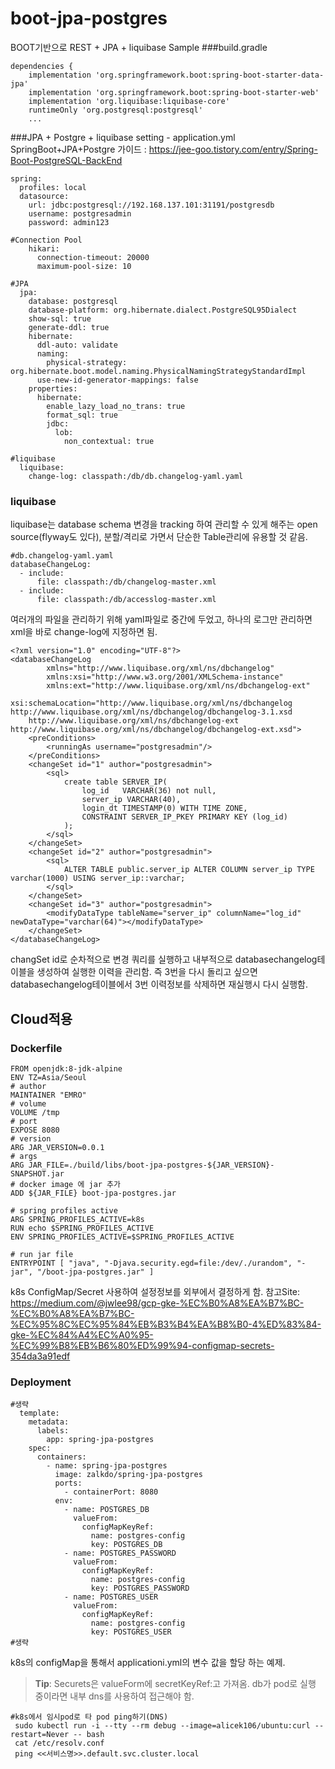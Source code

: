 # boot-jpa-postgres
BOOT기반으로 REST + JPA + liquibase Sample
###build.gradle
```
dependencies {
    implementation 'org.springframework.boot:spring-boot-starter-data-jpa'
    implementation 'org.springframework.boot:spring-boot-starter-web'
    implementation 'org.liquibase:liquibase-core'
    runtimeOnly 'org.postgresql:postgresql'
    ...
```
###JPA + Postgre + liquibase setting - application.yml
SpringBoot+JPA+Postgre 가이드 : https://jee-goo.tistory.com/entry/Spring-Boot-PostgreSQL-BackEnd
```
spring:
  profiles: local
  datasource:
    url: jdbc:postgresql://192.168.137.101:31191/postgresdb
    username: postgresadmin
    password: admin123

#Connection Pool
    hikari:
      connection-timeout: 20000
      maximum-pool-size: 10

#JPA
  jpa:
    database: postgresql
    database-platform: org.hibernate.dialect.PostgreSQL95Dialect
    show-sql: true
    generate-ddl: true
    hibernate:
      ddl-auto: validate
      naming:
        physical-strategy: org.hibernate.boot.model.naming.PhysicalNamingStrategyStandardImpl
      use-new-id-generator-mappings: false
    properties:
      hibernate:
        enable_lazy_load_no_trans: true
        format_sql: true
        jdbc:
          lob:
            non_contextual: true

#liquibase
  liquibase:
    change-log: classpath:/db/db.changelog-yaml.yaml
```
### liquibase
liquibase는 database schema 변경을 tracking 하여 관리할 수 있게 해주는 open source(flyway도 있다), 분할/격리로 가면서 단순한 Table관리에 유용할 것 같음.
```
#db.changelog-yaml.yaml
databaseChangeLog:
  - include:
      file: classpath:/db/changelog-master.xml
  - include:
      file: classpath:/db/accesslog-master.xml
```
여러개의 파일을 관리하기 위해 yaml파일로 중간에 두었고, 하나의 로그만 관리하면 xml을 바로 change-log에 지정하면 됨.
```
<?xml version="1.0" encoding="UTF-8"?>
<databaseChangeLog
        xmlns="http://www.liquibase.org/xml/ns/dbchangelog"
        xmlns:xsi="http://www.w3.org/2001/XMLSchema-instance"
        xmlns:ext="http://www.liquibase.org/xml/ns/dbchangelog-ext"
        xsi:schemaLocation="http://www.liquibase.org/xml/ns/dbchangelog http://www.liquibase.org/xml/ns/dbchangelog/dbchangelog-3.1.xsd
    http://www.liquibase.org/xml/ns/dbchangelog-ext http://www.liquibase.org/xml/ns/dbchangelog/dbchangelog-ext.xsd">
    <preConditions>
        <runningAs username="postgresadmin"/>
    </preConditions>
    <changeSet id="1" author="postgresadmin">
        <sql>
            create table SERVER_IP(
                log_id   VARCHAR(36) not null,
                server_ip VARCHAR(40),
                login_dt TIMESTAMP(0) WITH TIME ZONE,
                CONSTRAINT SERVER_IP_PKEY PRIMARY KEY (log_id)
            );
        </sql>
    </changeSet>
    <changeSet id="2" author="postgresadmin">
        <sql>
            ALTER TABLE public.server_ip ALTER COLUMN server_ip TYPE varchar(1000) USING server_ip::varchar;
        </sql>
    </changeSet>
    <changeSet id="3" author="postgresadmin">
        <modifyDataType tableName="server_ip" columnName="log_id" newDataType="varchar(64)"></modifyDataType>
    </changeSet>
</databaseChangeLog>
```
changSet id로 순차적으로 변경 쿼리를 실행하고 내부적으로 databasechangelog테이블을 생성하여 실행한 이력을 관리함.
즉 3번을 다시 돌리고 싶으면 databasechangelog테이블에서 3번 이력정보를 삭제하면 재실행시 다시 실행함.
## Cloud적용
### Dockerfile
```
FROM openjdk:8-jdk-alpine
ENV TZ=Asia/Seoul
# author
MAINTAINER "EMRO"
# volume
VOLUME /tmp
# port
EXPOSE 8080
# version
ARG JAR_VERSION=0.0.1
# args
ARG JAR_FILE=./build/libs/boot-jpa-postgres-${JAR_VERSION}-SNAPSHOT.jar
# docker image 에 jar 추가
ADD ${JAR_FILE} boot-jpa-postgres.jar

# spring profiles active
ARG SPRING_PROFILES_ACTIVE=k8s
RUN echo $SPRING_PROFILES_ACTIVE
ENV SPRING_PROFILES_ACTIVE=$SPRING_PROFILES_ACTIVE

# run jar file
ENTRYPOINT [ "java", "-Djava.security.egd=file:/dev/./urandom", "-jar", "/boot-jpa-postgres.jar" ]
```
k8s ConfigMap/Secret 사용하여 설정정보를 외부에서 결정하게 함.
참고Site: https://medium.com/@jwlee98/gcp-gke-%EC%B0%A8%EA%B7%BC-%EC%B0%A8%EA%B7%BC-%EC%95%8C%EC%95%84%EB%B3%B4%EA%B8%B0-4%ED%83%84-gke-%EC%84%A4%EC%A0%95-%EC%99%B8%EB%B6%80%ED%99%94-configmap-secrets-354da3a91edf
### Deployment
```
#생략
  template:
    metadata:
      labels:
        app: spring-jpa-postgres
    spec:
      containers:
        - name: spring-jpa-postgres
          image: zalkdo/spring-jpa-postgres
          ports:
            - containerPort: 8080
          env:
            - name: POSTGRES_DB
              valueFrom:
                configMapKeyRef:
                  name: postgres-config
                  key: POSTGRES_DB
            - name: POSTGRES_PASSWORD
              valueFrom:
                configMapKeyRef:
                  name: postgres-config
                  key: POSTGRES_PASSWORD
            - name: POSTGRES_USER
              valueFrom:
                configMapKeyRef:
                  name: postgres-config
                  key: POSTGRES_USER
#생략
```
k8s의 configMap을 통해서 applicationi.yml의 변수 값을 할당 하는 예제.
> **Tip**: Securets은 valueForm에 secretKeyRef:고 가져옴. db가 pod로 실행 중이라면 내부 dns를 사용하여 접근해야 함.
>
```
#k8s에서 임시pod로 타 pod ping하기(DNS)
 sudo kubectl run -i --tty --rm debug --image=alicek106/ubuntu:curl --restart=Never -- bash
 cat /etc/resolv.conf
 ping <<서비스명>>.default.svc.cluster.local
```